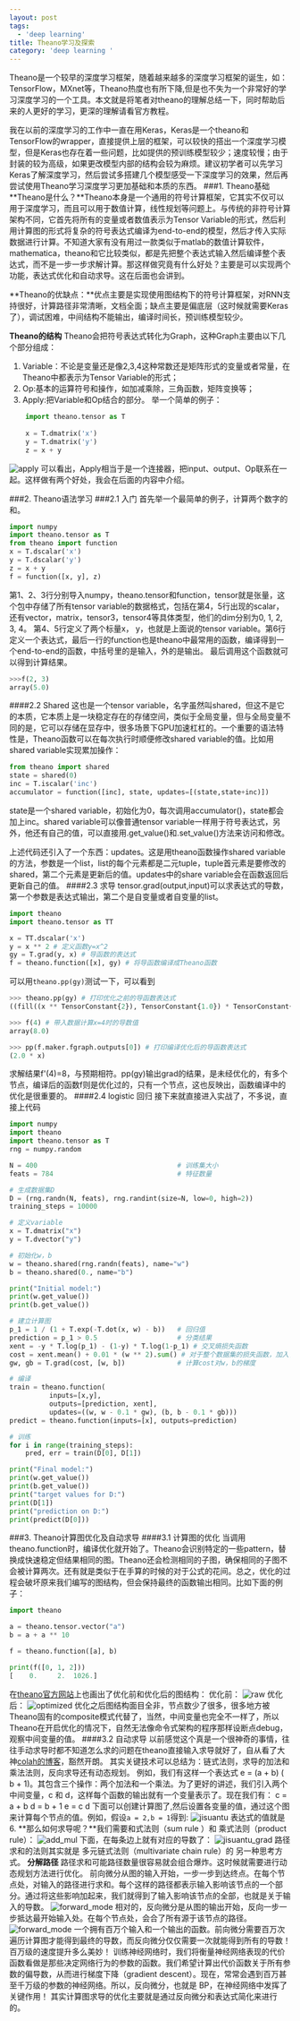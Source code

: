 ```yaml
---
layout: post
tags:
  - 'deep learning'
title: Theano学习及探索
category: 'deep learning '
---
```

Theano是一个较早的深度学习框架，随着越来越多的深度学习框架的诞生，如：TensorFlow，MXnet等，Theano热度也有所下降,但是也不失为一个非常好的学习深度学习的一个工具。本文就是将笔者对theano的理解总结一下，同时帮助后来的人更好的学习，更深的理解请看官方教程。

我在以前的深度学习的工作中一直在用Keras，Keras是一个theano和TensorFlow的wrapper，直接提供上层的框架，可以较快的搭出一个深度学习模型，但是Keras也存在着一些问题，比如提供的预训练模型较少；速度较慢；由于封装的较为高级，如果更改模型内部的结构会较为麻烦。建议初学者可以先学习Keras了解深度学习，然后尝试多搭建几个模型感受一下深度学习的效果，然后再尝试使用Theano学习深度学习更加基础和本质的东西。
###1. Theano基础
**Theano是什么？**Theano本身是一个通用的符号计算框架，它其实不仅可以用于深度学习，而且可以用于数值计算，线性规划等问题上。与传统的非符号计算架构不同，它首先将所有的变量或者数值表示为Tensor Variable的形式，然后利用计算图的形式将复杂的符号表达式编译为end-to-end的模型，然后才传入实际数据进行计算。不知道大家有没有用过一款类似于matlab的数值计算软件，mathematica，theano和它比较类似，都是先把整个表达式输入然后编译整个表达式，而不是一步一步求解计算。那这样做究竟有什么好处？主要是可以实现两个功能，表达式优化和自动求导。这在后面也会讲到。

**Theano的优缺点：**优点主要是实现使用图结构下的符号计算框架，对RNN支持很好，计算路径非常清晰，文档全面；缺点主要是偏底层（这时候就需要Keras了），调试困难，中间结构不能输出，编译时间长，预训练模型较少。

**Theano的结构**
Theano会把符号表达式转化为Graph，这种Graph主要由以下几个部分组成：
1. Variable：不论是变量还是像2,3,4这种常数还是矩阵形式的变量或者常量，在Theano中都表示为Tensor Variable的形式；
2. Op:基本的运算符号和操作，如加减乘除，三角函数，矩阵变换等；
3. Apply:把Variable和Op结合的部分。
举一个简单的例子：
```python
    import theano.tensor as T
    
    x = T.dmatrix('x')
    y = T.dmatrix('y')
    z = x + y
```
    
![apply](pic/apply.png "apply")
可以看出，Apply相当于是一个连接器，把input、output、Op联系在一起。这样做有两个好处，我会在后面的内容中介绍。

###2. Theano语法学习
###2.1 入门
首先举一个最简单的例子，计算两个数字的和。
```python
import numpy
import theano.tensor as T
from theano import function
x = T.dscalar('x')
y = T.dscalar('y')
z = x + y
f = function([x, y], z)
```
第1、2、3行分别导入numpy，theano.tensor和function，tensor就是张量，这个包中存储了所有tensor variable的数据格式，包括在第4，5行出现的scalar，还有vector，matrix，tensor3，tensor4等具体类型，他们的dim分别为0, 1, 2, 3, 4。
第4、5行定义了两个标量x， y，也就是上面说的tensor variable。第6行定义一个表达式，最后一行的function也是theano中最常用的函数，编译得到一个end-to-end的函数，中括号里的是输入，外的是输出。
最后调用这个函数就可以得到计算结果。
```python
>>>f(2, 3)
array(5.0)
```
####2.2 Shared
这也是一个tensor variable，名字虽然叫shared，但这不是它的本质，它本质上是一块稳定存在的存储空间，类似于全局变量，但与全局变量不同的是，它可以存储在显存中，很多场景下GPU加速杠杠的。一个重要的语法特性是，Theano函数可以在每次执行时顺便修改shared variable的值。比如用shared variable实现累加操作：
```python
from theano import shared
state = shared(0)
inc = T.iscalar('inc')
accumulator = function([inc], state, updates=[(state,state+inc)])
```
state是一个shared variable，初始化为0，每次调用accumulator()，state都会加上inc。shared variable可以像普通tensor variable一样用于符号表达式，另外，他还有自己的值，可以直接用.get_value()和.set_value()方法来访问和修改。

上述代码还引入了一个东西：updates。这是用theano函数操作shared variable的方法，参数是一个list，list的每个元素都是二元tuple，tuple首元素是要修改的shared，第二个元素是更新后的值。updates中的share variable会在函数返回后更新自己的值。
####2.3 求导
tensor.grad(output,input)可以求表达式的导数，第一个参数是表达式输出，第二个是自变量或者自变量的list。
```python
import theano
import theano.tensor as TT

x = TT.dscalar('x')
y = x ** 2 # 定义函数y=x^2
gy = T.grad(y, x) # 导函数的表达式
f = theano.function([x], gy) # 将导函数编译成Theano函数
```
可以用`theano.pp(gy)`测试一下，可以看到
```python
>>> theano.pp(gy) # 打印优化之前的导函数表达式
((fill((x ** TensorConstant{2}), TensorConstant{1.0}) * TensorConstant{2}) * (x ** (TensorConstant{2} - TensorConstant{1})))

>>> f(4) # 带入数据计算x=4时的导数值
array(8.0)

>>> pp(f.maker.fgraph.outputs[0]) # 打印编译优化后的导函数表达式
(2.0 * x)
```
求解结果f'(4)=8，与预期相符。pp(gy)输出grad的结果，是未经优化的，有多个节点，编译后的函数f则是优化过的，只有一个节点，这也反映出，函数编译中的优化是很重要的。
####2.4 logistic 回归
接下来就直接进入实战了，不多说，直接上代码
```python
import numpy
import theano
import theano.tensor as T
rng = numpy.random

N = 400                                   # 训练集大小
feats = 784                               # 特征数量

# 生成数据集D
D = (rng.randn(N, feats), rng.randint(size=N, low=0, high=2))
training_steps = 10000

# 定义variable
x = T.dmatrix("x")
y = T.dvector("y")

# 初始化w，b
w = theano.shared(rng.randn(feats), name="w")
b = theano.shared(0., name="b")

print("Initial model:")
print(w.get_value())
print(b.get_value())

# 建立计算图
p_1 = 1 / (1 + T.exp(-T.dot(x, w) - b))   # 回归值
prediction = p_1 > 0.5                    # 分类结果
xent = -y * T.log(p_1) - (1-y) * T.log(1-p_1) # 交叉熵损失函数
cost = xent.mean() + 0.01 * (w ** 2).sum() # 对于整个数据集的损失函数，加入了L2正则项
gw, gb = T.grad(cost, [w, b])             # 计算cost对w，b的梯度

# 编译
train = theano.function(
          inputs=[x,y],
          outputs=[prediction, xent],
          updates=((w, w - 0.1 * gw), (b, b - 0.1 * gb)))
predict = theano.function(inputs=[x], outputs=prediction)

# 训练
for i in range(training_steps):
    pred, err = train(D[0], D[1])

print("Final model:")
print(w.get_value())
print(b.get_value())
print("target values for D:")
print(D[1])
print("prediction on D:")
print(predict(D[0]))
```
###3. Theano计算图优化及自动求导
####3.1 计算图的优化
当调用theano.function时，编译优化就开始了。Theano会识别特定的一些pattern，替换成快速稳定但结果相同的图。Theano还会检测相同的子图，确保相同的子图不会被计算两次。还有就是类似于在手算的时候的对于公式的花间。总之，优化的过程会破坏原来我们编写的图结构，但会保持最终的函数输出相同。比如下面的例子：
```python
import theano

a = theano.tensor.vector("a")
b = a + a ** 10

f = theano.function([a], b)

print(f([0, 1, 2]))
[    0.     2.  1026.]
```
在[theano官方网站](http://deeplearning.net/software/theano/tutorial/ "theano官方网站")上也画出了优化前和优化后的图结构：
优化前：
![raw](pic/theano_raw.png "raw")
优化后：
![optimized](pic/theano_optimized.png "optimized")
优化之后图结构面目全非，节点数少了很多，很多地方被Theano固有的composite模式代替了，当然，中间变量也完全不一样了，所以Theano在开启优化的情况下，自然无法像命令式架构的程序那样设断点debug，观察中间变量的值。
####3.2 自动求导
以前感觉这个真是一个很神奇的事情，往往手动求导时都不知道怎么求的问题在theano直接输入求导就好了，自从看了大神[colah的博客](http://colah.github.io/posts/2015-08-Backprop/ "colah的博客")，豁然开朗。
其实关键技术可以总结为：链式法则，求导的加法和乘法法则，反向求导还有动态规划。
例如，我们有这样一个表达式 e = (a + b) ( b + 1)。其包含三个操作：两个加法和一个乘法。为了更好的讲述，我们引入两个中间变量，c 和 d，这样每个函数的输出就有一个变量表示了。现在我们有：
c = a + b
d = b + 1
e = c  d
下面可以创建计算图了,然后设置各变量的值，通过这个图来计算每个节点的值。例如，假设`a = 2,b = 1`得到:
![jisuantu](pic/jisuantu.png "jisuantu")
表达式的值就是6.
**那么如何求导呢？**我们需要和式法则（sum rule ）和 乘式法则（product rule）：
![add_mul](pic/add_mul.png "add_mul")
下面，在每条边上就有对应的导数了：
![jisuantu_grad](pic/jisuantu_grad.png "jisuantu_grad")
路径求和的法则其实就是 多元链式法则（multivariate chain rule）的 另一种思考方式。
**分解路径**
路径求和可能路径数量很容易就会组合爆炸。这时候就需要进行动态规划方法进行优化。
前向微分从图的输入开始，一步一步到达终点。在每个节点处，对输入的路径进行求和。每个这样的路径都表示输入影响该节点的一个部分。通过将这些影响加起来，我们就得到了输入影响该节点的全部，也就是关于输入的导数。
![forward_mode](pic/forward_mode.png "forward_mode")
相对的，反向微分是从图的输出开始，反向一步一步抵达最开始输入处。在每个节点处，会合了所有源于该节点的路径。
![forward_mode](pic/forward_mode.png "forward_mode")
一个拥有百万个输入和一个输出的函数。前向微分需要百万次遍历计算图才能得到最终的导数，而反向微分仅仅需要一次就能得到所有的导数！百万级的速度提升多么美妙！
训练神经网络时，我们将衡量神经网络表现的代价函数看做是那些决定网络行为的参数的函数。我们希望计算出代价函数关于所有参数的偏导数，从而进行梯度下降（gradient descent）。现在，常常会遇到百万甚至千万级的参数的神经网络。所以，反向微分，也就是 BP，在神经网络中发挥了关键作用！
其实计算图求导的优化主要就是通过反向微分和表达式简化来进行的。